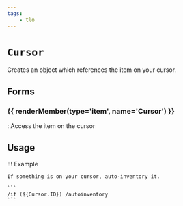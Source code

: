 ```yaml
---
tags:
    - tlo
---
```

# `Cursor`

Creates an object which references the item on your cursor.

## Forms

### {{ renderMember(type='item', name='Cursor') }}

:   Access the item on the cursor


## Usage

!!! Example

    If something is on your cursor, auto-inventory it.

    ```
    /if (${Cursor.ID}) /autoinventory
    ```

[item]: ../data-types/datatype-item.md

